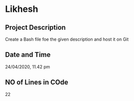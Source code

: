 # Likhesh 

## Project Description ##
Create a Bash file foe the given description and host it on Git

## Date and Time ##
24/04/2020, 11.42 pm

## NO of Lines in COde ##

22
